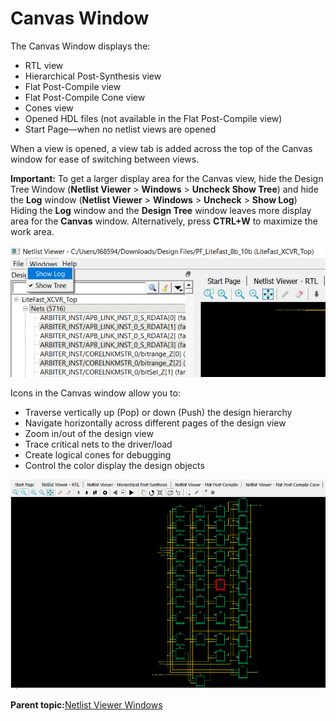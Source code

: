 # Canvas Window

The Canvas Window displays the:

-   RTL view
-   Hierarchical Post-Synthesis view
-   Flat Post-Compile view
-   Flat Post-Compile Cone view
-   Cones view
-   Opened HDL files \(not available in the Flat Post-Compile view\)
-   Start Page—when no netlist views are opened

When a view is opened, a view tab is added across the top of the Canvas<br /> window for ease of switching between views.

**Important:** To get a larger display area for the Canvas view, hide the Design Tree Window \(**Netlist Viewer** &gt; **Windows** &gt; **Uncheck Show Tree**\) and hide the **Log** window \(**Netlist Viewer** &gt; **Windows** &gt; **Uncheck** &gt; **Show Log**\) Hiding the **Log** window and the **Design Tree** window leaves more display area for the **Canvas** window. Alternatively, press **CTRL+W** to maximize the work area.

![](GUID-F3D633D4-520F-488F-B268-A02D1FA35233-low.png "Turn on/off Design Tree Window and Log Window")

Icons in the Canvas window allow you to:

-   Traverse vertically up \(Pop\) or down \(Push\) the design hierarchy
-   Navigate horizontally across different pages of the design view
-   Zoom in/out of the design view
-   Trace critical nets to the driver/load
-   Create logical cones for debugging
-   Control the color display the design objects

![](GUID-B75E15DA-5E83-4B28-B7D3-7D4D92C9F7C2-low.png "Canvas Window")

**Parent topic:**[Netlist Viewer Windows](GUID-29F3E93D-3ECA-4F8B-9478-64D63D5F1873.md)

